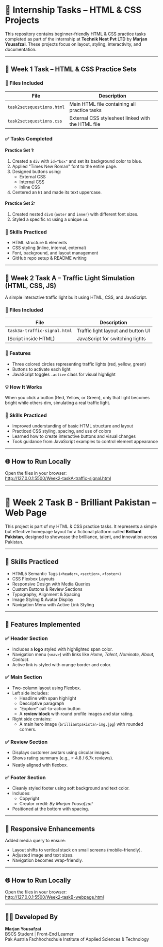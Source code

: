 # 🚀 Internship Tasks – HTML & CSS Projects

This repository contains beginner-friendly HTML & CSS practice tasks completed as part of the internship at **Technik Nest Pvt LTD** by **Marjan Yousafzai**. These projects focus on layout, styling, interactivity, and documentation.

---

## 🧩 Week 1 Task – HTML & CSS Practice Sets

### 📁 Files Included

| File                      | Description                                       |
|---------------------------|---------------------------------------------------|
| `task2setsquestions.html` | Main HTML file containing all practice tasks     |
| `task2setsquestions.css`  | External CSS stylesheet linked with the HTML file |

### ✅ Tasks Completed

#### Practice Set 1:
1. Created a `div` with `id="box"` and set its background color to blue.  
2. Applied "Times New Roman" font to the entire page.  
3. Designed buttons using:  
   - External CSS  
   - Internal CSS  
   - Inline CSS  
4. Centered an `h1` and made its text uppercase.  

#### Practice Set 2:
1. Created nested `div`s (`outer` and `inner`) with different font sizes.  
2. Styled a specific `h1` using a unique `id`.  

### 🧠 Skills Practiced

- HTML structure & elements  
- CSS styling (inline, internal, external)  
- Font, background, and layout management  
- GitHub repo setup & README writing  

---

## 🚦 Week 2 Task A – Traffic Light Simulation (HTML, CSS, JS)

A simple interactive traffic light built using HTML, CSS, and JavaScript.

### 📁 Files Included

| File                         | Description                          |
|------------------------------|--------------------------------------|
| `task3a-traffic-signal.html` | Traffic light layout and button UI   |
| (Script inside HTML)         | JavaScript for switching lights      |

### 🧪 Features

- Three colored circles representing traffic lights (red, yellow, green)  
- Buttons to activate each light  
- JavaScript toggles `.active` class for visual highlight  

### 💡 How It Works

When you click a button (Red, Yellow, or Green), only that light becomes bright while others dim, simulating a real traffic light.

### 🧠 Skills Practiced

- Improved understanding of basic HTML structure and layout  
- Practiced CSS styling, spacing, and use of colors  
- Learned how to create interactive buttons and visual changes  
- Took guidance from JavaScript examples to control element appearance  

---

## 🌐 How to Run Locally

Open the files in your browser:  
http://127.0.0.1:5500/Week2-taskA-traffic-signal.html 

---

# 🌟 Week 2 Task B - Brilliant Pakistan – Web Page

This project is part of my HTML & CSS practice tasks. It represents a simple but effective homepage layout for a fictional platform called **Brilliant Pakistan**, designed to showcase the brilliance, talent, and innovation across Pakistan.

---

## 🧠 Skills Practiced

- HTML5 Semantic Tags (`<header>`, `<section>`, `<footer>`)
- CSS Flexbox Layouts
- Responsive Design with Media Queries
- Custom Buttons & Review Sections
- Typography, Alignment & Spacing
- Image Styling & Avatar Display
- Navigation Menu with Active Link Styling

---

## 🎯 Features Implemented

### ✅ Header Section
- Includes a **logo** styled with highlighted span color.
- Navigation menu (`<nav>`) with links like *Home, Talent, Nominate, About, Contact*.
- Active link is styled with orange border and color.

### ✅ Main Section
- Two-column layout using Flexbox.
- Left side includes:
  - Headline with span highlight
  - Descriptive paragraph
  - “Explore” call-to-action button
  - A **review block** with round profile images and star rating.
- Right side contains:
  - A main hero image (`brilliantpakistan-img.jpg`) with rounded corners.

### ✅ Review Section
- Displays customer avatars using circular images.
- Shows rating summary (e.g., ⭐ 4.8 / 6.7k reviews).
- Neatly aligned with flexbox.

### ✅ Footer Section
- Cleanly styled footer using soft background and text color.
- Includes:
  - Copyright
  - Creator credit: *By Marjan Yousafzai!*
- Positioned at the bottom with spacing.

---

## 📱 Responsive Enhancements

Added media query to ensure:
- Layout shifts to vertical stack on small screens (mobile-friendly).
- Adjusted image and text sizes.
- Navigation becomes wrap-friendly.

---

## 🌐 How to Run Locally

Open the files in your browser:  
http://127.0.0.1:5500/Week2-taskB-webpage.html

---

## 👩‍💻 Developed By

**Marjan Yousafzai**  
BSCS Student | Front-End Learner  
Pak Austria Fachhochschule Institute of Applied Sciences & Technology  
